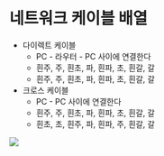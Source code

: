 # 네트워크 케이블 배열

- 다이렉트 케이블
    - PC - 라우터 - PC 사이에 연결한다
    - 흰주, 주, 흰초, 파, 흰파, 초, 흰갈, 갈
    - 흰주, 주, 흰초, 파, 흰파, 초, 흰갈, 갈
- 크로스 케이블
    - PC - PC 사이에 연결한다
    - 흰주, 주, 흰초, 파, 흰파, 초, 흰갈, 갈
    - 흰초, 초, 흰주, 파, 흰파, 주, 흰갈, 갈

<img src="[https://img1.daumcdn.net/thumb/R1280x0/?scode=mtistory2&fname=https%3A%2F%2Fblog.kakaocdn.net%2Fdn%2FcSIL8e%2FbtqEsrrgijM%2FdlQCyM3ABAcKof85LOpV5K%2Fimg.jpg](https://img1.daumcdn.net/thumb/R1280x0/?scode=mtistory2&fname=https%3A%2F%2Fblog.kakaocdn.net%2Fdn%2FcSIL8e%2FbtqEsrrgijM%2FdlQCyM3ABAcKof85LOpV5K%2Fimg.jpg)">